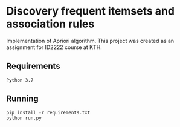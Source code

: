 # Discovery frequent itemsets and association rules
Implementation of Apriori algorithm. This project was created as an assignment for ID2222 course at KTH.

## Requirements
```
Python 3.7
```

## Running

```shell script
pip install -r requirements.txt
python run.py
```
